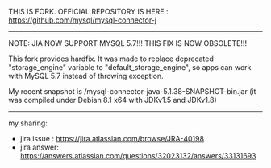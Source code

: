 THIS IS FORK. OFFICIAL REPOSITORY IS HERE : https://github.com/mysql/mysql-connector-j

---------

NOTE: JIA NOW SUPPORT MYSQL 5.7!!! THIS FIX IS NOW OBSOLETE!!!


This fork provides hardfix. It was made to replace deprecated "storage_engine" variable to "default_storage_engine", so apps can work with MySQL 5.7 instead of throwing exception.

My recent snapshot is /mysql-connector-java-5.1.38-SNAPSHOT-bin.jar
(it was compiled under Debian 8.1 x64 with JDKv1.5 and JDKv1.8)

---------

my sharing:

* jira issue : https://jira.atlassian.com/browse/JRA-40198
* jira answer: https://answers.atlassian.com/questions/32023132/answers/33131693
